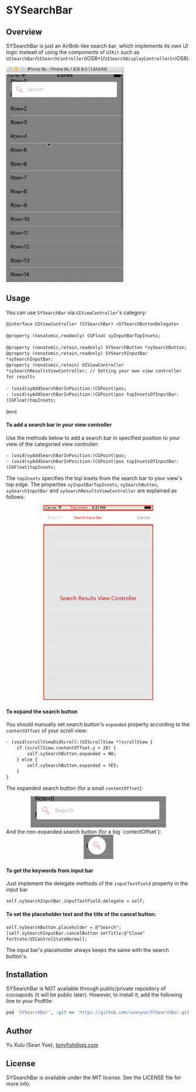 # SYSearchBar

## Overview
SYSearchBar is just an AirBnb-like search bar, which implements its own UI logic instead of using the components of `UIKit` such as `UISearchBar`/`UISearchController`(iOS8+)/`UISearchDisplayController`(<iOS8).

![](./SYSearchBar.gif)

## Usage
You can use `SYSearchBar` via `UIViewController`'s category:
```
@interface UIViewController (SYSearchBar) <SYSearchButtonDelegate>

@property (nonatomic,readonly) CGFloat syInputBarTopInsets;

@property (nonatomic,retain,readonly) SYSearchButton *sySearchButton;
@property (nonatomic,retain,readonly) SYSearchInputBar *sySearchInputBar;
@property (nonatomic,retain) UIViewController *sySearchResultsViewController; // Setting your own view controller for results

- (void)syAddSearchBarInPosition:(CGPoint)pos;
- (void)syAddSearchBarInPosition:(CGPoint)pos topInsetsOfInputBar:(CGFloat)topInsets;

@end
```
#### To add a search bar in your view controller
Use the methods below to add a search bar in specified position to your view of the categoried view controller:
```
- (void)syAddSearchBarInPosition:(CGPoint)pos;
- (void)syAddSearchBarInPosition:(CGPoint)pos topInsetsOfInputBar:(CGFloat)topInsets;
```
The `topInsets` specifies the top insets from the search bar to your view's top edge.
The properties `syInputBarTopInsets`, `sySearchButton`, `sySearchInputBar` and `sySearchResultsViewController` are explained as follows:
<div  align="center">    
 <img src="./SearchResults.png" width = "300" height = "532" />
</div>

#### To expand the search button
You should manually set search button's `expanded` property according to the `contentOffset` of your scroll view:
```
- (void)scrollViewDidScroll:(UIScrollView *)scrollView {
    if (scrollView.contentOffset.y > 20) {
        self.sySearchButton.expanded = NO;
    } else {
        self.sySearchButton.expanded = YES;
    }
}
```

The expanded search button (for a small `contentOffset`):
<div  align="center">    
 <img src="./SearchButtonExpanded.png" width = "370" height = "85" />
</div>
And the non-expanded search button (for a big `contentOffset`):
<div  align="center">    
 <img src="./SearchButton.png" width = "81" height = "66" />
</div>

#### To get the keywords from input bar
Just implement the delegate methods of the `inputTextField` property in the input bar
```
self.sySearchInputBar.inputTextField.delegate = self;
```

#### To set the placeholder text and the title of the cancel button:
```
self.sySearchButton.placeholder = @"Search";
[self.sySearchInputBar.cancelButton setTitle:@"Close" forState:UIControlStateNormal];
```
The input bar's placeholder always keeps the same with the search button's.

## Installation

SYSearchBar is NOT available through public/private repository of cocoapods (it will be public later). However, to install
it, add the following line to your Podfile:

```ruby
pod 'SYSearchBar', :git => 'https://github.com/seanyue/SYSearchBar.git'
```

## Author

Yu Xulu (Sean Yue), tonyfish@qq.com

## License

SYSearchBar is available under the MIT license. See the LICENSE file for more info.
